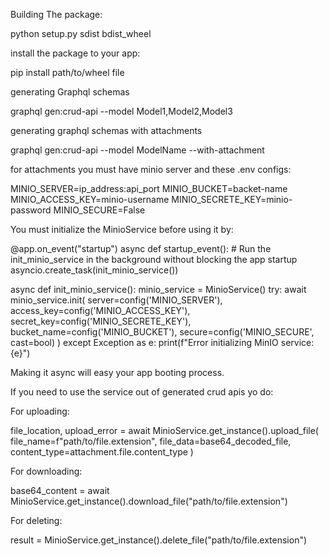 Building The package:

python setup.py sdist bdist_wheel

install the package to your app:

pip install path/to/wheel file

generating Graphql schemas

graphql gen:crud-api <module-name> --model Model1,Model2,Model3

generating graphql schemas with attachments

graphql gen:crud-api <module-name> --model ModelName --with-attachment

for attachments you must have minio server and these .env configs:

MINIO_SERVER=ip_address:api_port
MINIO_BUCKET=backet-name
MINIO_ACCESS_KEY=minio-username
MINIO_SECRETE_KEY=minio-password
MINIO_SECURE=False

You must initialize the MinioService before using it by:

@app.on_event("startup")
async def startup_event():
    # Run the init_minio_service in the background without blocking the app startup
    asyncio.create_task(init_minio_service())

async def init_minio_service():
    minio_service = MinioService()
    try:
        await minio_service.init(
            server=config('MINIO_SERVER'),
            access_key=config('MINIO_ACCESS_KEY'),
            secret_key=config('MINIO_SECRETE_KEY'),
            bucket_name=config('MINIO_BUCKET'),
            secure=config('MINIO_SECURE', cast=bool)
        )
    except Exception as e:
        print(f"Error initializing MinIO service: {e}")

Making it async will easy your app booting process.

If you need to use the service out of generated crud apis yo do:

For uploading:

file_location, upload_error = await MinioService.get_instance().upload_file(
    file_name=f"path/to/file.extension",
    file_data=base64_decoded_file,
    content_type=attachment.file.content_type
)

For downloading:

base64_content = await MinioService.get_instance().download_file("path/to/file.extension")

For deleting:

result = MinioService.get_instance().delete_file("path/to/file.extension")

